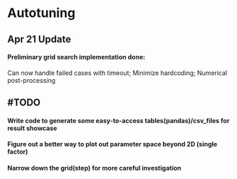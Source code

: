 # Autotuning

## Apr 21 Update
#### Preliminary grid search implementation done:
Can now handle failed cases with timeout; Minimize hardcoding; Numerical post-processing
## \#TODO
#### Write code to generate some easy-to-access tables(pandas)/csv_files for result showcase
#### Figure out a better way to plot out parameter space beyond 2D (single factor)
#### Narrow down the grid(step) for more careful investigation
